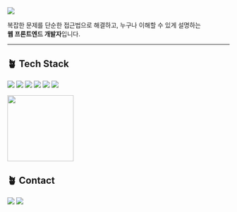 <!-- 헤더 -->
<img src="https://capsule-render.vercel.app/api?type=blur&color=3FB950&height=150&section=header&text=hyewonny's%20GitHub%20🌱&fontSize=28&fontColor=064420" />

복잡한 문제를 단순한 접근법으로 해결하고, 누구나 이해할 수 있게 설명하는  
**웹 프론트엔드 개발자**입니다.

---

## 🪴 Tech Stack

<p align="left">
  <img src="https://img.shields.io/badge/JavaScript-F7DF1E?logo=javascript&logoColor=black" />
  <img src="https://img.shields.io/badge/TypeScript-3178C6?logo=typescript&logoColor=white" />
  <img src="https://img.shields.io/badge/React-61DAFB?logo=react&logoColor=black" />
  <img src="https://img.shields.io/badge/Next.js-000000?logo=nextdotjs&logoColor=white" />
  <img src="https://img.shields.io/badge/TailwindCSS-06B6D4?logo=tailwindcss&logoColor=white" />
  <img src="https://img.shields.io/badge/Storybook-FF4785?logo=storybook&logoColor=white" />
</p>

<img src="https://github-readme-stats.vercel.app/api/top-langs/?username=hyewonny2327&layout=compact&theme=merko" height="150"/>



## 🪴 Contact

<p align="left">
  <a href="https://..."><img src="https://img.shields.io/badge/Blog-3FB950?logo=githubpages&logoColor=white" /></a>
  <a href="mailto:your.email@example.com"><img src="https://img.shields.io/badge/Email-EA4335?logo=gmail&logoColor=white" /></a>
</p>
